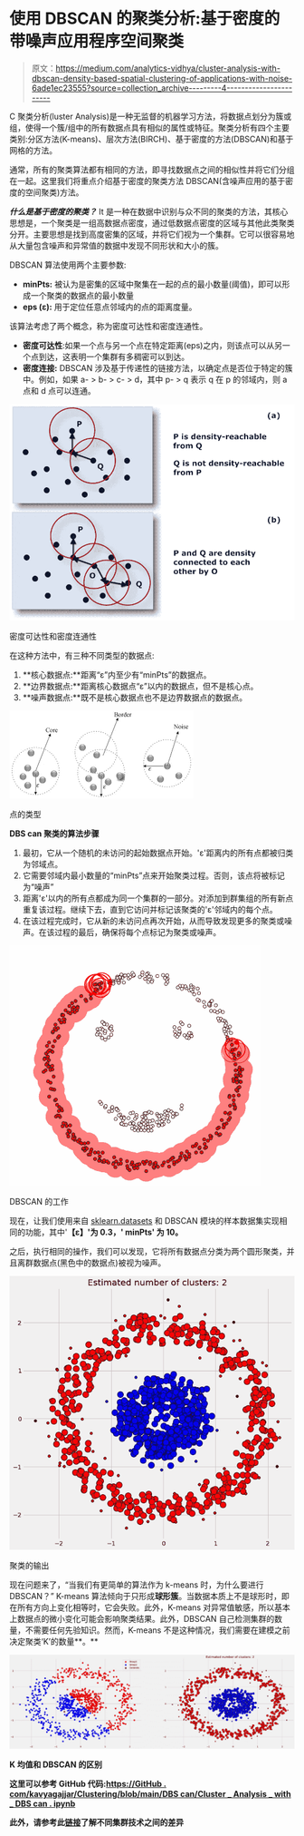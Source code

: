 # 使用 DBSCAN 的聚类分析:基于密度的带噪声应用程序空间聚类

> 原文：<https://medium.com/analytics-vidhya/cluster-analysis-with-dbscan-density-based-spatial-clustering-of-applications-with-noise-6ade1ec23555?source=collection_archive---------4----------------------->

C 聚类分析(luster Analysis)是一种无监督的机器学习方法，将数据点划分为簇或组，使得一个簇/组中的所有数据点具有相似的属性或特征。聚类分析有四个主要类别:分区方法(K-means)、层次方法(BIRCH)、基于密度的方法(DBSCAN)和基于网格的方法。

通常，所有的聚类算法都有相同的方法，即寻找数据点之间的相似性并将它们分组在一起。这里我们将重点介绍基于密度的聚类方法 DBSCAN(含噪声应用的基于密度的空间聚类)方法。

***什么是基于密度的聚类？*** It 是一种在数据中识别与众不同的聚类的方法，其核心思想是，一个聚类是一组高数据点密度，通过低数据点密度的区域与其他此类聚类分开。主要思想是找到高度密集的区域，并将它们视为一个集群。它可以很容易地从大量包含噪声和异常值的数据中发现不同形状和大小的簇。

DBSCAN 算法使用两个主要参数:

*   **minPts:** 被认为是密集的区域中聚集在一起的点的最小数量(阈值)，即可以形成一个聚类的数据点的最小数量
*   **eps (ε):** 用于定位任意点邻域内的点的距离度量。

该算法考虑了两个概念，称为密度可达性和密度连通性。

*   **密度可达性**:如果一个点与另一个点在特定距离(eps)之内，则该点可以从另一个点到达，这表明一个集群有多稠密可以到达。
*   **密度连接:** DBSCAN 涉及基于传递性的链接方法，以确定点是否位于特定的簇中。例如，如果 a- > b- > c- > d，其中 p- > q 表示 q 在 p 的邻域内，则 a 点和 d 点可以连通。

![](img/c6fc13122fbdeb51380930b299bd7d62.png)

密度可达性和密度连通性

在这种方法中，有三种不同类型的数据点:

1.  **核心数据点:**距离“ε”内至少有“minPts”的数据点。
2.  **边界数据点:**距离核心数据点“ε”以内的数据点，但不是核心点。
3.  **噪声数据点:**既不是核心数据点也不是边界数据点的数据点。

![](img/33808fab0a9e1c280af1c4ecfe3f281b.png)

点的类型

**DBS can 聚类的算法步骤**

1.  最初，它从一个随机的未访问的起始数据点开始。'ɛ'距离内的所有点都被归类为邻域点。
2.  它需要邻域内最小数量的“minPts”点来开始聚类过程。否则，该点将被标记为“噪声”
3.  距离'ɛ'以内的所有点都成为同一个集群的一部分。对添加到群集组的所有新点重复该过程。继续下去，直到它访问并标记该聚类的'ɛ'邻域内的每个点。
4.  在该过程完成时，它从新的未访问点再次开始，从而导致发现更多的聚类或噪声。在该过程的最后，确保将每个点标记为聚类或噪声。

![](img/b7f0dad95670613ede8ad8cc8bf4067d.png)

DBSCAN 的工作

现在，让我们使用来自 [sklearn.datasets](https://scikit-learn.org/stable/modules/generated/sklearn.datasets.make_circles.html#sklearn.datasets.make_circles) 和 DBSCAN 模块的样本数据集实现相同的功能，其中'**【ε】'为 0.3，' **minPts'** 为 10。**

之后，执行相同的操作，我们可以发现，它将所有数据点分类为两个圆形聚类，并且离群数据点(黑色中的数据点)被视为噪声。

![](img/05f3df5fe6248dc0bb3a5bf2d25c9766.png)

聚类的输出

现在问题来了，“当我们有更简单的算法作为 k-means 时，为什么要进行 DBSCAN？”
K-means 算法倾向于只形成**球形簇**。当数据本质上不是球形时，即在所有方向上变化相等时，它会失败。此外，K-means 对异常值敏感，所以基本上数据点的微小变化可能会影响聚类结果。此外，DBSCAN 自己检测集群的数量，不需要任何先验知识。然而，K-means 不是这种情况，我们需要在建模之前决定聚类‘K’的数量**。**

**![](img/228789153e2df481e0674bf2eebd6f9a.png)**

**K 均值和 DBSCAN 的区别**

**这里可以参考 **GitHub 代码**:[https://GitHub . com/kavyagajjar/Clustering/blob/main/DBS can/Cluster _ Analysis _ with _ DBS can . ipynb](https://github.com/kavyagajjar/Clustering/blob/main/DBSCAN/Cluster_Analysis_with_DBSCAN.ipynb)**

**此外，请参考此[链接](https://scikit-learn.org/stable/auto_examples/cluster/plot_cluster_comparison.html#sphx-glr-auto-examples-cluster-plot-cluster-comparison-py)了解不同集群技术之间的差异**
